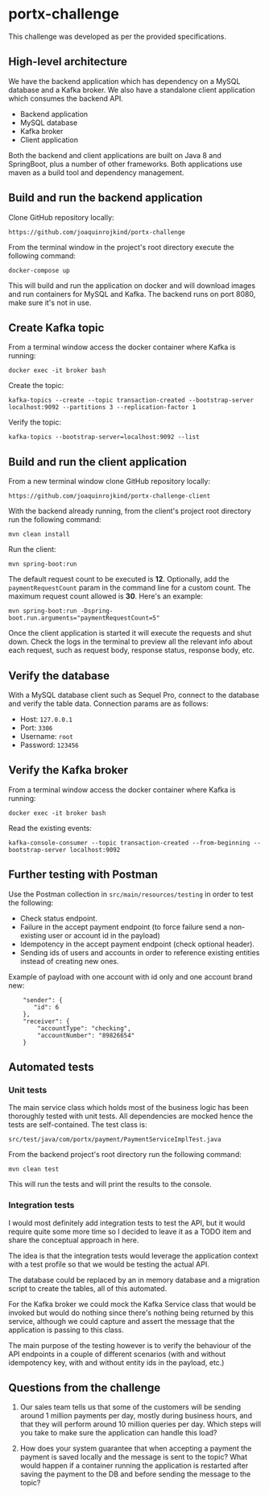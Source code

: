 # portx-challenge

This challenge was developed as per the provided specifications.

## High-level architecture

We have the backend application which has dependency on a MySQL database and a Kafka broker.
We also have a standalone client application which consumes the backend API.

- Backend application
- MySQL database
- Kafka broker
- Client application

Both the backend and client applications are built on Java 8 and SpringBoot, plus a number of other frameworks.
Both applications use maven as a build tool and dependency management.

## Build and run the backend application

Clone GitHub repository locally:

`https://github.com/joaquinrojkind/portx-challenge`

From the terminal window in the project's root directory execute the following command:

`docker-compose up`

This will build and run the application on docker and will download images and run containers for MySQL and Kafka.
The backend runs on port 8080, make sure it's not in use.

## Create Kafka topic

From a terminal window access the docker container where Kafka is running:

`docker exec -it broker bash`

Create the topic:

`kafka-topics --create --topic transaction-created --bootstrap-server localhost:9092 --partitions 3 --replication-factor 1`

Verify the topic:

`kafka-topics --bootstrap-server=localhost:9092 --list`

## Build and run the client application

From a new terminal window clone GitHub repository locally:

`https://github.com/joaquinrojkind/portx-challenge-client`

With the backend already running, from the client's project root directory run the following command:

`mvn clean install`

Run the client:

`mvn spring-boot:run`

The default request count to be executed is <b>12</b>. Optionally, add the `paymentRequestCount` param in the command line for a custom count.
The maximum request count allowed is <b>30</b>.
Here's an example:

`mvn spring-boot:run -Dspring-boot.run.arguments="paymentRequestCount=5"`

Once the client application is started it will execute the requests and shut down.
Check the logs in the terminal to preview all the relevant info about each request, such as request body, response status, response body, etc.

## Verify the database

With a MySQL database client such as Sequel Pro, connect to the database and verify the table data.
Connection params are as follows:

- Host: `127.0.0.1`
- Port: `3306`
- Username: `root`
- Password: `123456`

## Verify the Kafka broker

From a terminal window access the docker container where Kafka is running:

`docker exec -it broker bash`

Read the existing events:

`kafka-console-consumer --topic transaction-created --from-beginning --bootstrap-server localhost:9092`

## Further testing with Postman

Use the Postman collection in `src/main/resources/testing` in order to test the following:

- Check status endpoint.
- Failure in the accept payment endpoint (to force failure send a non-existing user or account id in the payload)
- Idempotency in the accept payment endpoint (check optional header).
- Sending ids of users and accounts in order to reference existing entities instead of creating new ones.

Example of payload with one account with id only and one account brand new:
```
    "sender": {
       "id": 6
    },
    "receiver": {
        "accountType": "checking",
        "accountNumber": "89826654"
    }
```

## Automated tests

### Unit tests

The main service class which holds most of the business logic has been thoroughly tested with unit tests. All dependencies are mocked hence the tests are self-contained.
The test class is:

`src/test/java/com/portx/payment/PaymentServiceImplTest.java`

From the backend project's root directory run the following command:

`mvn clean test`

This will run the tests and will print the results to the console.

### Integration tests

I would most definitely add integration tests to test the API, but it would require quite some more time so I decided to leave it as a TODO item and share the conceptual approach in here.

The idea is that the integration tests would leverage the application context with a test profile so that we would be testing the actual API. 

The database could be replaced by an in memory database and a migration script to create the tables, all of this automated. 

For the Kafka broker we could mock the Kafka Service class that would be invoked but would do nothing since there's nothing being returned by this service, although we could capture and assert the message that the application is passing to this class.

The main purpose of the testing however is to verify the behaviour of the API endpoints in a couple of different scenarios (with and without idempotency key, with and without entity ids in the payload, etc.)

## Questions from the challenge

1) Our sales team tells us that some of the customers will be sending around 1 million payments per day, mostly during business hours, and that they will perform around 10 million queries per day. Which steps will you take to make sure the application can handle this load?



2) How does your system guarantee that when accepting a payment the payment is saved locally and the message is sent to the topic? What would happen if a container running the application is restarted after saving the payment to the DB and before sending the message to the topic?

